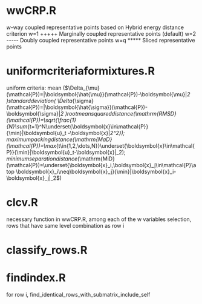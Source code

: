 # wwCRP.R
$w$-way coupled representative points based on Hybrid energy distance criterion
 w=1 +++++ Marginally coupled representative points (default)
 w=2 ----- Doubly coupled representative points
 w=q ***** Sliced representative points


# uniformcriteriaformixtures.R
uniform criteria: 
mean ($\Delta_{\mu}(\mathcal{P})=\|\boldsymbol{\hat{\mu}}(\mathcal{P})-\boldsymbol{\mu}\|_2 $)  standard deviation ($ \Delta_{\sigma}(\mathcal{P})=\|\boldsymbol{\hat{\sigma}}(\mathcal{P})-\boldsymbol{\sigma}\|_2 $) 
root mean squared distance ($\mathrm{RMSD}(\mathcal{P})=\sqrt{\frac{1}{N}\sum_{t=1}^N\underset{\boldsymbol{x}\in\mathcal{P}}{\min}\|\boldsymbol{u}_t
 -\boldsymbol{x}\|_2^2}$); 
 maximum packing distance ($\mathrm{MaD}(\mathcal{P})=\max_{t\in\{1,2,\dots,N\}}\underset{\boldsymbol{x}\in\mathcal{P}}{\min}\|\boldsymbol{u}_t-\boldsymbol{x}\|_2$); minimum separation distance ($\mathrm{MiD}(\mathcal{P})=\underset{\boldsymbol{x}_i,\boldsymbol{x}_j\in\mathcal{P}\atop \boldsymbol{x}_i\neq\boldsymbol{x}_j}{\min}\|\boldsymbol{x}_i-\boldsymbol{x}_j\|_2$)

# clcv.R    
necessary function in wwCRP.R, among each of the w variables selection, rows that have same level combination as row i

# classify_rows.R

# findindex.R
 for row i, find_identical_rows_with_submatrix_include_self 
